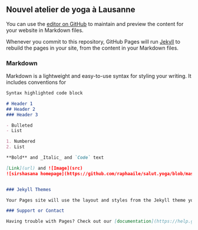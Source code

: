 ## Nouvel atelier de yoga à Lausanne

You can use the [editor on GitHub](https://github.com/raphaaile/salut.yoga/edit/master/README.md) to maintain and preview the content for your website in Markdown files.

Whenever you commit to this repository, GitHub Pages will run [Jekyll](https://jekyllrb.com/) to rebuild the pages in your site, from the content in your Markdown files.

### Markdown

Markdown is a lightweight and easy-to-use syntax for styling your writing. It includes conventions for

```markdown
Syntax highlighted code block

# Header 1
## Header 2
### Header 3

- Bulleted
- List

1. Numbered
2. List

**Bold** and _Italic_ and `Code` text

[Link](url) and ![Image](src)
![sirshasana homepage](https://github.com/raphaaile/salut.yoga/blob/master/sirshasana%20homepage.jpg)


### Jekyll Themes

Your Pages site will use the layout and styles from the Jekyll theme you have selected in your [repository settings](https://github.com/raphaaile/salut.yoga/settings). The name of this theme is saved in the Jekyll `_config.yml` configuration file.

### Support or Contact

Having trouble with Pages? Check out our [documentation](https://help.github.com/categories/github-pages-basics/) or [contact support](https://github.com/contact) and we’ll help you sort it out.
